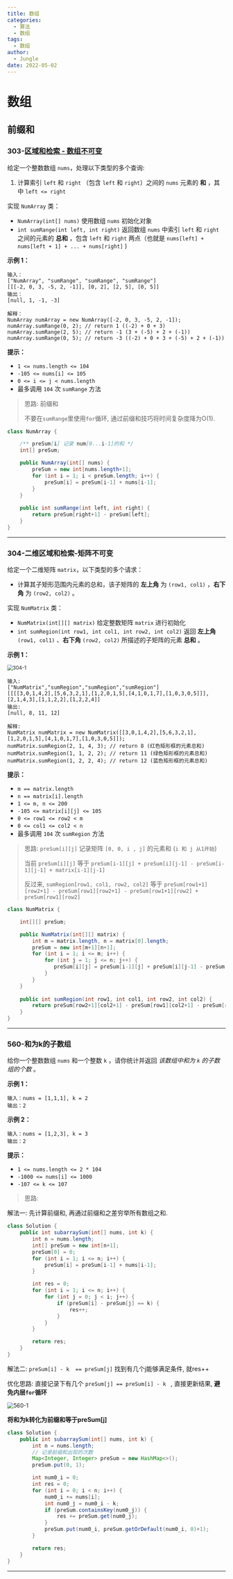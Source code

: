 ```yaml
---
title: 数组
categories:
  - 算法
  - 数组
tags:
  - 数组
author:
  - Jungle
date: 2022-05-02 
---
```


# 数组

## 前缀和

### 303-[区域和检索 - 数组不可变](https://leetcode-cn.com/problems/range-sum-query-immutable/description/)

给定一个整数数组  `nums`，处理以下类型的多个查询:

1. 计算索引 `left` 和 `right` （包含 `left` 和 `right`）之间的 `nums` 元素的 **和** ，其中 `left <= right`

实现 `NumArray` 类：

- `NumArray(int[] nums)` 使用数组 `nums` 初始化对象
- `int sumRange(int left, int right)` 返回数组 `nums` 中索引 `left` 和 `right` 之间的元素的 **总和** ，包含 `left` 和 `right` 两点（也就是 `nums[left] + nums[left + 1] + ... + nums[right]` )

 

**示例 1：**

```
输入：
["NumArray", "sumRange", "sumRange", "sumRange"]
[[[-2, 0, 3, -5, 2, -1]], [0, 2], [2, 5], [0, 5]]
输出：
[null, 1, -1, -3]

解释：
NumArray numArray = new NumArray([-2, 0, 3, -5, 2, -1]);
numArray.sumRange(0, 2); // return 1 ((-2) + 0 + 3)
numArray.sumRange(2, 5); // return -1 (3 + (-5) + 2 + (-1)) 
numArray.sumRange(0, 5); // return -3 ((-2) + 0 + 3 + (-5) + 2 + (-1))
```

 

**提示：**

- `1 <= nums.length <= 104`
- `-105 <= nums[i] <= 105`
- `0 <= i <= j < nums.length`
- 最多调用 `104` 次 `sumRange` 方法



> 思路: 前缀和
>
> 不要在`sumRange`里使用`for`循环, 通过前缀和技巧将时间复杂度降为O(1).

```java
class NumArray {

    /** preSum[i] 记录 num[0...i-1]的和 */
    int[] preSum;

    public NumArray(int[] nums) {
        preSum = new int[nums.length+1];
        for (int i = 1; i < preSum.length; i++) {
            preSum[i] = preSum[i-1] + nums[i-1];
        }
    }
    
    public int sumRange(int left, int right) {
        return preSum[right+1] - preSum[left];
    }
}
```

---



### 304-二维区域和检索-矩阵不可变

给定一个二维矩阵 `matrix`，以下类型的多个请求：

- 计算其子矩形范围内元素的总和，该子矩阵的 **左上角** 为 `(row1, col1)` ，**右下角** 为 `(row2, col2)` 。

实现 `NumMatrix` 类：

- `NumMatrix(int[][] matrix)` 给定整数矩阵 `matrix` 进行初始化
- `int sumRegion(int row1, int col1, int row2, int col2)` 返回 **左上角** `(row1, col1)` 、**右下角** `(row2, col2)` 所描述的子矩阵的元素 **总和** 。



**示例 1：**

<img src="D:\Data\Blog\hexo\source\_posts\Array\304-1" alt="304-1" style="zoom:80%; margin:0px;" />

```
输入: 
["NumMatrix","sumRegion","sumRegion","sumRegion"]
[[[[3,0,1,4,2],[5,6,3,2,1],[1,2,0,1,5],[4,1,0,1,7],[1,0,3,0,5]]],[2,1,4,3],[1,1,2,2],[1,2,2,4]]
输出: 
[null, 8, 11, 12]

解释:
NumMatrix numMatrix = new NumMatrix([[3,0,1,4,2],[5,6,3,2,1],[1,2,0,1,5],[4,1,0,1,7],[1,0,3,0,5]]);
numMatrix.sumRegion(2, 1, 4, 3); // return 8 (红色矩形框的元素总和)
numMatrix.sumRegion(1, 1, 2, 2); // return 11 (绿色矩形框的元素总和)
numMatrix.sumRegion(1, 2, 2, 4); // return 12 (蓝色矩形框的元素总和)
```



**提示：**

- `m == matrix.length`
- `n == matrix[i].length`
- `1 <= m, n <= 200`
- `-105 <= matrix[i][j] <= 105`
- `0 <= row1 <= row2 < m`
- `0 <= col1 <= col2 < n`
- 最多调用 `104` 次 `sumRegion` 方法



> 思路: `preSum[i][j]` 记录矩阵 `[0, 0, i , j]` 的元素和 (`i 和 j 从1开始`)
>
> 当前  `preSum[i][j]` 等于  `preSum[i-1][j] + preSum[i][j-1] - preSum[i-1][j-1] + matrix[i-1][j-1]`
>
> 反过来, ` sumRegion[row1, col1, row2, col2] ` 等于  `preSum[row1+1][row2+1] - preSum[row1][row2+1] - preSum[row1+1][row2] + preSum[row1][row2]`

```java
class NumMatrix {

    int[][] preSum;

    public NumMatrix(int[][] matrix) {
        int m = matrix.length, n = matrix[0].length;
        preSum = new int[m+1][n+1];
        for (int i = 1; i <= m; i++) {
            for (int j = 1; j <= n; j++) {
               preSum[i][j] = preSum[i-1][j] + preSum[i][j-1] - preSum[i-1][j-1] + matrix[i-1][j-1];
            }
        }
    }
    
    public int sumRegion(int row1, int col1, int row2, int col2) {
        return preSum[row2+1][col2+1] - preSum[row1][col2+1] - preSum[row2+1][col1] + preSum[row1][col1];
    }
}
```



---

### 560-和为k的子数组



给你一个整数数组 `nums` 和一个整数 `k` ，请你统计并返回 *该数组中和为 `k` 的子数组的个数* 。



**示例 1：**

```
输入：nums = [1,1,1], k = 2
输出：2
```

**示例 2：**

```
输入：nums = [1,2,3], k = 3
输出：2
```



**提示：**

- `1 <= nums.length <= 2 * 104`
- `-1000 <= nums[i] <= 1000`
- `-107 <= k <= 107`

> 思路:

解法一: 先计算前缀和, 再通过前缀和之差穷举所有数组之和.

```java
class Solution {
    public int subarraySum(int[] nums, int k) {
        int n = nums.length;
        int[] preSum = new int[n+1];
        preSum[0] = 0;
        for (int i = 1; i <= n; i++) {
            preSum[i] = preSum[i-1] + nums[i-1];
        }

        int res = 0;
        for (int i = 1; i <= n; i++) {
            for (int j = 0; j < i; j++) {
                if (preSum[i] - preSum[j] == k) {
                    res++;
                }
            }
        }

        return res;
    }
}
```

解法二:  `preSum[i] - k  == preSum[j]` 找到有几个j能够满足条件,  就res++

优化思路: 直接记录下有几个 `preSum[j] == preSum[i] - k ` , 直接更新结果,  **避免内层`for`循环**

<img src="D:\Data\Blog\hexo\source\_posts\Array\560-1" alt="560-1" style="zoom:90%;margin:0px;" />

**将和为k转化为前缀和等于preSum[j]**

```java
class Solution {
    public int subarraySum(int[] nums, int k) {
        int n = nums.length;
        // 记录前缀和出现的次数
        Map<Integer, Integer> preSum = new HashMap<>();
        preSum.put(0, 1);

        int num0_i = 0;
        int res = 0;
        for (int i = 0; i < n; i++) {
            num0_i += nums[i];
            int num0_j = num0_i - k;
            if (preSum.containsKey(num0_j)) {
                res += preSum.get(num0_j);
            }
            preSum.put(num0_i, preSum.getOrDefault(num0_i, 0)+1);
        }

        return res;
    }
}
```

---





